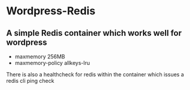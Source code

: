 # Wordpress-Redis
## A simple Redis container which works well for wordpress

- maxmemory 256MB
- maxmemory-policy allkeys-lru

There is also a healthcheck for redis within the container which issues a redis cli ping check
